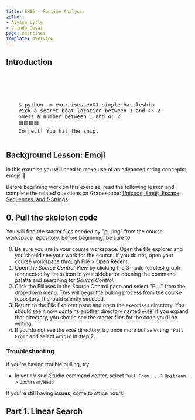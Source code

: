 ```yaml
---
title: EX05 - Runtime Analysis
author:
- Alyssa Lytle
- Vrinda Desai
page: exercises
template: overview
---
```


 
## Introduction


<pre>
<div class="terminal">
   
</div>
</pre>


<pre>
<div class="terminal">
    $ python -m exercises.ex01_simple_battleship 
    Pick a secret boat location between 1 and 4: 2
    Guess a number between 1 and 4: 2
    🟦🟥🟦🟦
    Correct! You hit the ship.
</div>
</pre>

## Background Lesson: Emoji

In this exercise you will need to make use of an advanced string concepts: emoji! 🤠

Before beginning work on this exercise, read the following lesson and complete the related questions on Gradescope: [Unicode, Emoji, Escape Sequences, and f-Strings](/lessons/strings.html)

## 0. Pull the skeleton code

You will find the starter files needed by "pulling" from the course workspace repository. Before beginning, be sure to:

0. Be sure you are in your course workspace. Open the file explorer and you should see your work for the course. If you do not, open your course workspace through File > Open Recent.
1. Open the _Source Control View_ by clicking the 3-node (circles) graph (connected by lines) icon in your sidebar or opening the command palatte and searching for _Source Control_.
2. Click the Ellipses in the Source Control pane and select "Pull" from the drop-down menu. This will begin the pulling process from the course repository. It should silently succeed.
3. Return to the File Explorer pane and open the `exercises` directory. You should see it now contains another directory named `ex08`. If you expand that directory, you should see the starter files for the code you'll be writing.
4. If you do not see the `ex08` directory, try once more but selecting `"Pull From"` and select `origin` in step 2.

### Troubleshooting
If you're having trouble pulling, try:

* In your Visual Studio command center, select `Pull From...` -> `Upstream` -> `Upstream/Head`

If you're still having issues, come to office hours!


## Part 1. Linear Search


